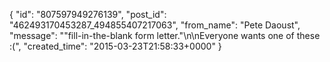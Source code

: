  {
   "id": "807597949276139",
   "post_id": "462493170453287_494855407217063",
   "from_name": "Pete Daoust",
   "message": "\"fill-in-the-blank form letter.\"\n\nEveryone wants one of these :(",
   "created_time": "2015-03-23T21:58:33+0000"
 }
